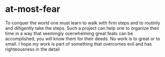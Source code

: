 # at-most-fear
To conquer the world one must learn to walk with firm steps and to routinly and dilligently take the steps. Such a project can help one to organize their time in a way that seemingly overwhelming  great feats can be accomplished, you will know them for their deeds. No work is to great or to small. I hope my work is part of something that overcomes evil and has righteousness in the detail

